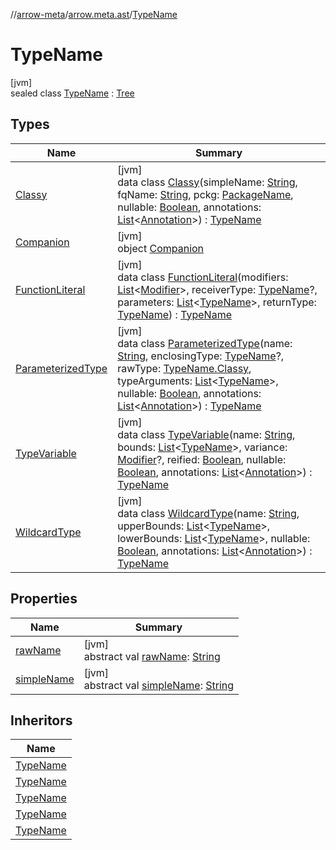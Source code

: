 //[arrow-meta](../../../index.md)/[arrow.meta.ast](../index.md)/[TypeName](index.md)

# TypeName

[jvm]\
sealed class [TypeName](index.md) : [Tree](../-tree/index.md)

## Types

| Name | Summary |
|---|---|
| [Classy](-classy/index.md) | [jvm]<br>data class [Classy](-classy/index.md)(simpleName: [String](https://kotlinlang.org/api/latest/jvm/stdlib/kotlin/-string/index.html), fqName: [String](https://kotlinlang.org/api/latest/jvm/stdlib/kotlin/-string/index.html), pckg: [PackageName](../-package-name/index.md), nullable: [Boolean](https://kotlinlang.org/api/latest/jvm/stdlib/kotlin/-boolean/index.html), annotations: [List](https://kotlinlang.org/api/latest/jvm/stdlib/kotlin.collections/-list/index.html)&lt;[Annotation](../-annotation/index.md)&gt;) : [TypeName](index.md) |
| [Companion](-companion/index.md) | [jvm]<br>object [Companion](-companion/index.md) |
| [FunctionLiteral](-function-literal/index.md) | [jvm]<br>data class [FunctionLiteral](-function-literal/index.md)(modifiers: [List](https://kotlinlang.org/api/latest/jvm/stdlib/kotlin.collections/-list/index.html)&lt;[Modifier](../-modifier/index.md)&gt;, receiverType: [TypeName](index.md)?, parameters: [List](https://kotlinlang.org/api/latest/jvm/stdlib/kotlin.collections/-list/index.html)&lt;[TypeName](index.md)&gt;, returnType: [TypeName](index.md)) : [TypeName](index.md) |
| [ParameterizedType](-parameterized-type/index.md) | [jvm]<br>data class [ParameterizedType](-parameterized-type/index.md)(name: [String](https://kotlinlang.org/api/latest/jvm/stdlib/kotlin/-string/index.html), enclosingType: [TypeName](index.md)?, rawType: [TypeName.Classy](-classy/index.md), typeArguments: [List](https://kotlinlang.org/api/latest/jvm/stdlib/kotlin.collections/-list/index.html)&lt;[TypeName](index.md)&gt;, nullable: [Boolean](https://kotlinlang.org/api/latest/jvm/stdlib/kotlin/-boolean/index.html), annotations: [List](https://kotlinlang.org/api/latest/jvm/stdlib/kotlin.collections/-list/index.html)&lt;[Annotation](../-annotation/index.md)&gt;) : [TypeName](index.md) |
| [TypeVariable](-type-variable/index.md) | [jvm]<br>data class [TypeVariable](-type-variable/index.md)(name: [String](https://kotlinlang.org/api/latest/jvm/stdlib/kotlin/-string/index.html), bounds: [List](https://kotlinlang.org/api/latest/jvm/stdlib/kotlin.collections/-list/index.html)&lt;[TypeName](index.md)&gt;, variance: [Modifier](../-modifier/index.md)?, reified: [Boolean](https://kotlinlang.org/api/latest/jvm/stdlib/kotlin/-boolean/index.html), nullable: [Boolean](https://kotlinlang.org/api/latest/jvm/stdlib/kotlin/-boolean/index.html), annotations: [List](https://kotlinlang.org/api/latest/jvm/stdlib/kotlin.collections/-list/index.html)&lt;[Annotation](../-annotation/index.md)&gt;) : [TypeName](index.md) |
| [WildcardType](-wildcard-type/index.md) | [jvm]<br>data class [WildcardType](-wildcard-type/index.md)(name: [String](https://kotlinlang.org/api/latest/jvm/stdlib/kotlin/-string/index.html), upperBounds: [List](https://kotlinlang.org/api/latest/jvm/stdlib/kotlin.collections/-list/index.html)&lt;[TypeName](index.md)&gt;, lowerBounds: [List](https://kotlinlang.org/api/latest/jvm/stdlib/kotlin.collections/-list/index.html)&lt;[TypeName](index.md)&gt;, nullable: [Boolean](https://kotlinlang.org/api/latest/jvm/stdlib/kotlin/-boolean/index.html), annotations: [List](https://kotlinlang.org/api/latest/jvm/stdlib/kotlin.collections/-list/index.html)&lt;[Annotation](../-annotation/index.md)&gt;) : [TypeName](index.md) |

## Properties

| Name | Summary |
|---|---|
| [rawName](raw-name.md) | [jvm]<br>abstract val [rawName](raw-name.md): [String](https://kotlinlang.org/api/latest/jvm/stdlib/kotlin/-string/index.html) |
| [simpleName](simple-name.md) | [jvm]<br>abstract val [simpleName](simple-name.md): [String](https://kotlinlang.org/api/latest/jvm/stdlib/kotlin/-string/index.html) |

## Inheritors

| Name |
|---|
| [TypeName](-type-variable/index.md) |
| [TypeName](-wildcard-type/index.md) |
| [TypeName](-function-literal/index.md) |
| [TypeName](-parameterized-type/index.md) |
| [TypeName](-classy/index.md) |
